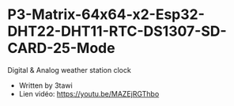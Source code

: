 # P3-Matrix-64x64-x2-Esp32-DHT22-DHT11-RTC-DS1307-SD-CARD-25-Mode
Digital & Analog weather station clock
* Written by 3tawi
* Lien vidéo: https://youtu.be/MAZEjRGThbo
